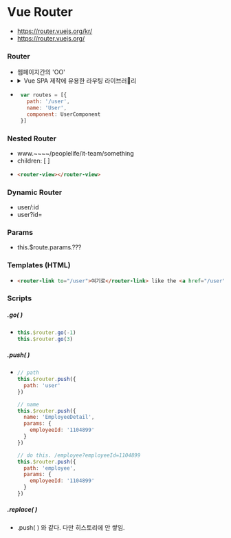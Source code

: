 # Vue Router

- https://router.vuejs.org/kr/
- https://router.vuejs.org/


### Router
- 웹페이지간의 'OO'
- <details>
    <summary>Vue SPA 제작에 유용한 라우팅 라이브러리</summary>
    <br>
    <p>클라이언트가 요청을 주고~~~~, 서버가 html 리턴해주고~~~~, 브라우저가 받아가지고 렌더링 하고 블라블라블라.....</p>
    <strong>해당화면에 대한 정보를 미리 갖고 있다가 클라이언트 내부적으로 라우터를 이용해서 매끄럽게 전환.  </strong>
  </details>
-  ```js
    var routes = [{
      path: '/user',
      name: 'User',
      component: UserComponent
    }]
    ```


### Nested Router
- www.~~~~/peoplelife/it-team/something
- children: [ ]
- ```HTML
  <router-view></router-view>
  ```


### Dynamic Router
- user/:id
- user?id=


### Params
- this.$route.params.???

### Templates (HTML)
-  ```HTML
   <router-link to="/user">여기로</router-link> like the <a href="/user"></a>
   ```

###  Scripts
##### .go( )
- ```js
  this.$router.go(-1)
  this.$router.go(3)
  ```

##### .push( )  
- ```js
  // path
  this.$router.push({
    path: 'user'
  })

  // name
  this.$router.push({
    name: 'EmployeeDetail',
    params: {
      employeeId: '1104899'
    }
  })

  // do this. /employee?employeeId=1104899
  this.$router.push({
    path: 'employee',
    params: {
      employeeId: '1104899'
    }
  })
  ```

##### .replace( )
- .push( ) 와 같다. 다만 히스토리에 안 쌓임.
